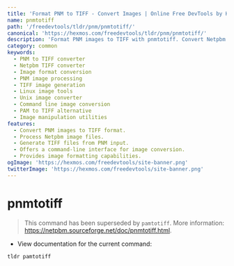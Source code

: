 ```yaml
---
title: 'Format PNM to TIFF - Convert Images | Online Free DevTools by Hexmos'
name: pnmtotiff
path: '/freedevtools/tldr/pnm/pnmtotiff/'
canonical: 'https://hexmos.com/freedevtools/tldr/pnm/pnmtotiff/'
description: 'Format PNM images to TIFF with pnmtotiff. Convert Netpbm images to Tagged Image File Format. Free online tool, no registration required.'
category: common
keywords:
  - PNM to TIFF converter
  - Netpbm TIFF converter
  - Image format conversion
  - PNM image processing
  - TIFF image generation
  - Linux image tools
  - Unix image converter
  - Command line image conversion
  - PAM to TIFF alternative
  - Image manipulation utilities
features:
  - Convert PNM images to TIFF format.
  - Process Netpbm image files.
  - Generate TIFF files from PNM input.
  - Offers a command-line interface for image conversion.
  - Provides image formatting capabilities.
ogImage: 'https://hexmos.com/freedevtools/site-banner.png'
twitterImage: 'https://hexmos.com/freedevtools/site-banner.png'
---
```


# pnmtotiff

> This command has been superseded by `pamtotiff`.
> More information: <https://netpbm.sourceforge.net/doc/pnmtotiff.html>.

- View documentation for the current command:

`tldr pamtotiff`
